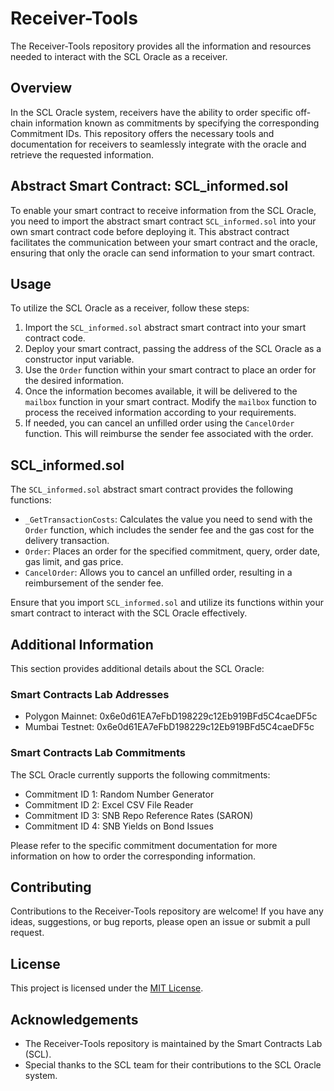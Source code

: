 # Receiver-Tools

The Receiver-Tools repository provides all the information and resources needed to interact with the SCL Oracle as a receiver.

## Overview

In the SCL Oracle system, receivers have the ability to order specific off-chain information known as commitments by specifying the corresponding Commitment IDs. This repository offers the necessary tools and documentation for receivers to seamlessly integrate with the oracle and retrieve the requested information.

## Abstract Smart Contract: SCL_informed.sol

To enable your smart contract to receive information from the SCL Oracle, you need to import the abstract smart contract `SCL_informed.sol` into your own smart contract code before deploying it. This abstract contract facilitates the communication between your smart contract and the oracle, ensuring that only the oracle can send information to your smart contract.

## Usage

To utilize the SCL Oracle as a receiver, follow these steps:

1. Import the `SCL_informed.sol` abstract smart contract into your smart contract code.
2. Deploy your smart contract, passing the address of the SCL Oracle as a constructor input variable.
3. Use the `Order` function within your smart contract to place an order for the desired information.
4. Once the information becomes available, it will be delivered to the `mailbox` function in your smart contract. Modify the `mailbox` function to process the received information according to your requirements.
5. If needed, you can cancel an unfilled order using the `CancelOrder` function. This will reimburse the sender fee associated with the order.

## SCL_informed.sol

The `SCL_informed.sol` abstract smart contract provides the following functions:

- `_GetTransactionCosts`: Calculates the value you need to send with the `Order` function, which includes the sender fee and the gas cost for the delivery transaction.
- `Order`: Places an order for the specified commitment, query, order date, gas limit, and gas price.
- `CancelOrder`: Allows you to cancel an unfilled order, resulting in a reimbursement of the sender fee.

Ensure that you import `SCL_informed.sol` and utilize its functions within your smart contract to interact with the SCL Oracle effectively.

## Additional Information

This section provides additional details about the SCL Oracle:

### Smart Contracts Lab Addresses

- Polygon Mainnet: 0x6e0d61EA7eFbD198229c12Eb919BFd5C4caeDF5c
- Mumbai Testnet: 0x6e0d61EA7eFbD198229c12Eb919BFd5C4caeDF5c

### Smart Contracts Lab Commitments

The SCL Oracle currently supports the following commitments:

- Commitment ID 1: Random Number Generator
- Commitment ID 2: Excel CSV File Reader
- Commitment ID 3: SNB Repo Reference Rates (SARON)
- Commitment ID 4: SNB Yields on Bond Issues

Please refer to the specific commitment documentation for more information on how to order the corresponding information.

## Contributing

Contributions to the Receiver-Tools repository are welcome! If you have any ideas, suggestions, or bug reports, please open an issue or submit a pull request.

## License

This project is licensed under the [MIT License](../MIT-LICENSE).

## Acknowledgements

- The Receiver-Tools repository is maintained by the Smart Contracts Lab (SCL).
- Special thanks to the SCL team for their contributions to the SCL Oracle system.
